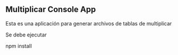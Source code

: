 ## Multiplicar Console App

Esta es una aplicación para generar archivos de tablas de multiplicar

Se debe ejecutar

npm install